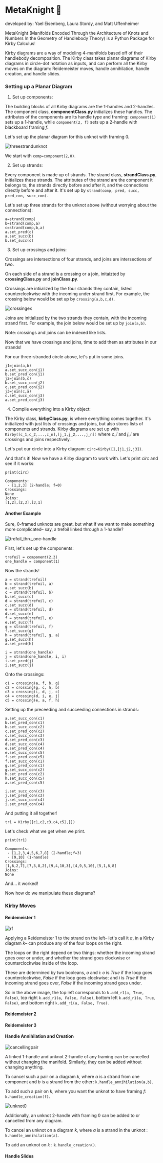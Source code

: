 # MetaKnight :watermelon:

developed by: Yael Eisenberg, Laura Stordy, and Matt Uffenheimer

MetaKnight (Manifolds Encoded Through the Architecture of Knots and Numbers In the Geometry of Handlebody Theory) is a Python Package for Kirby Calculus!

Kirby diagrams are a way of modeling 4-manifolds based off of their handlebody decomposition. The Kirby class takes planar diagrams of Kirby diagrams in circle-dot notation as inputs, and can perform all the Kirby moves on the diagram: Reidemeister moves, handle annihilation, handle creation, and handle slides.

### Setting up a Planar Diagram

1. Set up components:  

The building blocks of all Kirby diagrams are the 1-handles and 2-handles. The component class, **componentClass.py** initializes these handles. The attributes of the components are its handle type and framing: ```component(1) ``` sets up a 1-handle, while ```component(2, f)``` sets up a 2-handle with blackboard framing *f*.

Let's set up the planar diagram for this unknot with framing 0.

![threestrandunknot](https://github.com/mattuff/KirbyCalculus/blob/master/Images/circleexample.png)

We start with ```comp=component(2,0)```.

2. Set up strands:

Every component is made up of strands. The strand class, **strandClass.py**, initializes these strands. The attributes of the strand are the component it belongs to, the strands directly before and after it, and the connections directly before and after it. It's set up by ```strand(comp, pred, succ, pred_con, succ_con)```.

Let's set up three strands for the unknot above (without worrying about the connections):
```
a=strand(comp)
b=strand(comp,a)
c=strand(comp,b,a)
a.set_pred(c)
a.set_succ(b)
b.set_succ(c)
```

3. Set up crossings and joins:

Crossings are intersections of four strands, and joins are intersections of two.

On each side of a strand is a crossing or a join, initaizted by **crossingClass.py** and **joinClass.py**.

Crossings are intiialized by the four strands they contain, listed counterclockwise with the incoming under strand first. For example, the crossing below would be set up by ```crossing(a,b,c,d)```.

![crossingex](https://github.com/mattuff/KirbyCalculus/blob/master/Images/crossingexample.png)

Joins are initialized by the two strands they contain, with the incoming strand first. For example, the join below would be set up by ```join(a,b)```.

Note: crossings and joins can be indexed like lists.

Now that we have crossings and joins, time to add them as attributes in our strands!

For our three-stranded circle above, let's put in some joins.

```
j1=join(a,b)
a.set_succ_con(j1)
b.set_pred_con(j1)
j2=join(b,c)
b.set_succ_con(j2)
c.set_pred_con(j2)
j3=join(c,a)
c.set_succ_con(j3)
a.set_pred_con(j3)
```
4. Compile everything into a Kirby object:

The Kirby class, **kirbyClass.py**, is where everything comes together. It's initialized with just lists of crossings and joins, but also stores lists of components and strands. Kirby diagrams are set up with ```Kirby([c_1,c_2,...,c_n],[j_1,j_2,...,j_n])``` where *c_i* and *j_i* are crossings and joins respectively.

Let's put our circle into a Kirby diagram: ```circ=Kirby([],[j1,j2,j3])```.

And that's it! Now we have a Kirby diagram to work with. Let's print *circ* and see if it works:
```
print(circ)
```
```
Components:
 - [1,2,3] (2-handle; f=0)
Crossings:
None
Joins:
[1,2],[2,3],[3,1]
```

#### Another Example

Sure, 0-framed unknots are great, but what if we want to make something more complicated– say, a trefoil linked through a 1-handle?

![trefoil_thru_one-handle](https://github.com/mattuff/KirbyCalculus/blob/master/Images/trefoil_1-handle.png)

First, let's set up the components:

```
trefoil = component(2,3)
one_handle = component(1)
```

Now the strands!

```
a = strand(trefoil)
b = strand(trefoil, a)
a.set_succ(b)
c = strand(trefoil, b)
b.set_succ(c)
d = strand(trefoil, c)
c.set_succ(d)
e = strand(trefoil, d)
d.set_succ(e)
f = strand(trefoil, e)
e.set_succ(f)
g = strand(trefoil, f)
f.set_succ(g)
h = strand(trefoil, g, a)
g.set_succ(h)
a.set_pred(h)

i = strand(one_handle)
j = strand(one_handle, i, i)
i.set_pred(j)
i.set_succ(j)
```
Onto the crossings:
```
c1 = crossing(a, f, b, g)
c2 = crossing(g, c, h, b)
c3 = crossing(i, d, j, c)
c4 = crossing(d, i, e, j)
c5 = crossing(e, a, f, h)
```
Setting up the preceeding and succeeding connections in strands:
```
a.set_succ_con(c1)
b.set_pred_con(c1)
b.set_succ_con(c2)
c.set_pred_con(c2)
c.set_succ_con(c3)
d.set_pred_con(c3)
d.set_succ_con(c4)
e.set_pred_con(c4)
e.set_succ_con(c5)
f.set_pred_con(c5)
f.set_succ_con(c1)
g.set_pred_con(c1)
g.set_succ_con(c2)
h.set_pred_con(c2)
h.set_succ_con(c5)
a.set_pred_con(c5)

i.set_succ_con(c3)
j.set_pred_con(c3)
j.set_succ_con(c4)
i.set_pred_con(c4)
```

And putting it all together!

```
tr1 = Kirby([c1,c2,c3,c4,c5],[])
```
Let's check what we get when we print.

```
print(tr1)
```
```
Components:
 - [1,2,3,4,5,6,7,8] (2-handle;f=3)
 - [9,10] (1-handle)
Crossings:
[1,6,2,7],[7,3,8,2],[9,4,10,3],[4,9,5,10],[5,1,6,8]
Joins:
None
```
And... it worked!

Now how do we manipulate these diagrams?

### Kirby Moves

#### Reidemeister 1

![r1](https://github.com/mattuff/KirbyCalculus/blob/master/Images/r1.png)

Applying a Reidemeister 1 to the strand on the left– let's call it *a*, in a Kirby diagram *k*– can produce any of the four loops on the right. 

The loops on the right depend on two things: whether the incoming strand goes over or under, and whether the strand goes clockwise or counterclockwise inside of the loop. 

These are determined by two booleans, *o* and *i*: *o* is *True* if the loop goes counterclockwise, *False* if the loop goes clockwise; and *i* is *True* if the incoming strand goes over, *False* if the incoming strand goes under.


So in the above image, the top left corresponds to ```k.add_r1(a, True, False)```, top right ```k.add_r1(a, False, False)```, bottom left ```k.add_r1(a, True, False)```, and bottom right ```k.add_r1(a, False, True)```.

#### Reidemeister 2

#### Reidemeister 3

#### Handle Annihilation and Creation

![cancellingpair](https://github.com/mattuff/KirbyCalculus/blob/master/Images/cancellingpair.png)

A linked 1-handle and unknot 2-handle of any framing can be cancelled without changing the manifold. Similarly, they can be added without changing anything.

To cancel such a pair on a diagram *k*, where *a* is a strand from one component and *b* is a strand from the other: ```k.handle_annihilation(a,b)```.

To add such a pair on *k*, where you want the unknot to have framing *f*: ```k.handle_creation(f)```.

![unknot0](https://github.com/mattuff/KirbyCalculus/blob/master/Images/unknot.png)

Additionally, an unknot 2-handle with framing 0 can be added to or cancelled from any diagram.

To cancel an unknot on a diagram *k*, where *a* is a strand in the unknot : ```k.handle_annihilation(a)```.

To add an unknot on *k* : ```k.handle_creation()```.

#### Handle Slides
